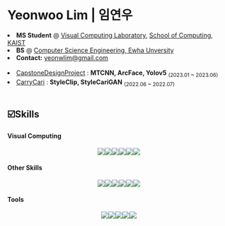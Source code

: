 <h1> 
  Yeonwoo Lim | 임연우 
</h1>
<li> <b>MS Student</b> @ <a href="https://cs.kaist.ac.kr/">Visual Computing Laboratory</a>, <a href="https://cs.kaist.ac.kr/">School of Computing, KAIST</a> </li>
<li> <b>BS</b> @ <a href="http://cse.ewha.ac.kr/">Computer Science Engineering, Ewha Unversity</a> </li>
<li> <b>Contact:</b> <a href="yeonwlim@gmail.com">yeonwlim@gmail.com</a> </li>

<br/>
<li> <a href="https://github.com/JeongHyoYeon">CapstoneDesignProject</a> : <b>MTCNN, ArcFace, Yolov5</b> <sub>(2023.01 ~ 2023.06)</sub></li>
<li> <a href="https://github.com/2022-SiliconValleyInternship-team-G/CarryCARI-BE-AI">CarryCari</a> : <b>StyleClip, StyleCariGAN</b> <sub>(2022.06 ~ 2022.07)</sub></li>
<br/> 

<h2>
  ☑️Skills
</h2>
<h4>
  Visual Computing 
</h4>
<div style="display: flex; align-items: center; justify-content: center">
  <img src="https://img.shields.io/badge/ComputerVision-000000?style=flat-square&logo=OpenAI"/>
  <img src="https://img.shields.io/badge/ComputerGraphics-000000?style=flat-square&logo=OpenAI"/>
  <br/>
  
  <img src="https://img.shields.io/badge/OpenCV-5C3EE8?style=flat-square&logo=OpenCV&logoColor=white"/>
  <img src="https://img.shields.io/badge/OpenGL-5586A4?style=flat-square&logo=OpenGL&logoColor=white"/>
  <img src="https://img.shields.io/badge/Pytorch-EE4C2C?style=flat-square&logo=Pytorch&logoColor=white"/>
  <img src="https://img.shields.io/badge/Tensorflow-235C3EE8?style=flat-square&logo=Tensorflow&logoColor=white"/>
  <br/>
</div>

<h4>
  Other Skills
</h4>
<div style="display: flex; align-items: center; justify-content: center">
  <img src="https://img.shields.io/badge/C-00599C?style=flat-square&logo=C&logoColor=white"/>
  <img src="https://img.shields.io/badge/C++-00599C?style=flat-square&logo=cplusplus&logoColor=white"/>
  <img src="https://img.shields.io/badge/java-007396?style=flat-square&logo=openjdk&logoColor=white"/>
  <img src="https://img.shields.io/badge/Python-3766AB?style=flat-square&logo=Python&logoColor=white"/> 
  <br/>
  <img src="https://img.shields.io/badge/MySQL-3766AB?style=flat-square&logo=MySQL&logoColor=white"/>
  <img src="https://img.shields.io/badge/AmazonAWS-232F3E?style=flat-square&logo=amazon-aws&logoColor=white"/>
  <br/>
</div>

<h4>
  Tools
</h4>
<div style="display: flex; align-items: center; justify-content: center">
  <img src="https://img.shields.io/badge/Git-F05032?style=flat-square&logo=Git&logoColor=white"/>
  <img src="https://img.shields.io/badge/GitHub-181717?style=flat-square&logo=GitHub&logoColor=white"/>
  <img src="https://img.shields.io/badge/Notion-000000?style=flat-square&logo=Notion&logoColor=white"/>
  <img src="https://img.shields.io/badge/Obsidian-A079FF?style=flat-square&logo=Obsidian&logoColor=white"/>
  <img src="https://img.shields.io/badge/Slack-4A154B?style=flat-square&logo=Slack&logoColor=white"/> 
  <br/>
</div>
